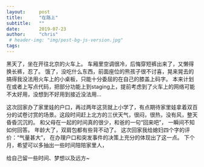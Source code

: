 ```yaml
---
layout:     post
title:      "在路上"
subtitle:   ""
date:       2019-07-23
author:     "chris"
 # header-img: "img/post-bg-js-version.jpg"
tags:
---
```


黑天了，坐在开往北京的火车上。
车厢里空调很冷，后悔穿短裤出来了，又懒得换长裤，忍了。
饿了，没吃什么东西，前面座位的熊孩子很不讨喜，晃来晃去的搞得我没法用火车上的小桌板，只能十分委屈的在自己的膝盖上码字。
本来计划在或者上写点代码，把部分功能上到staging上，提前考虑到了火车上的网络可能不太好用，没想到不好用到接近没法用...

这次回家办了家里娃的户口，再过两年这货就上小学了，有点期待家里娃拿着双百分的试卷讨赏的场景。这段时间赶上北方的三伏天气，很闷，很热，没有风，整天昏昏沉沉的。
和父母在一起的时间真的很少，和爸的一句“回来吧”， 一瞬间不知如何回答。
年龄大了，双肩包都有些背不动了。
这次回家我给媳妇四个字的评价：“气量甚大”， 在办理户口和突发事件的决策上充分的体现出了这一点。
下个月，希望可以多抽出一些时间陪陪家里人，

给自己留一些时间、梦想以及远方~ 
